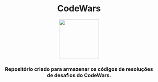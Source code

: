 <h1 align="center">CodeWars</h1>

<p align="center"><img align="middle" width="130px" src="https://assets-global.website-files.com/62462834c60df92621c6b5be/62462c29f3165b55ea6255ea_light-text-logo-vertical.svg"></p>

<h3 align="center">Repositório criado para armazenar os códigos de resoluções de desafios do CodeWars.</h3>

<br>

<h3></h3>
